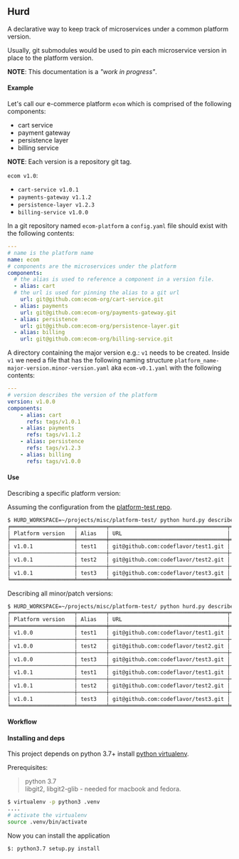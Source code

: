 Hurd
---
A declarative way to keep track of microservices under a common platform
version.

Usually, git submodules would be used to pin each microservice version in place
to the platform version.  

**NOTE**: This documentation is a _"work in progress"_.

#### Example
Let's call our e-commerce platform `ecom` which is comprised of the following
components:
- cart service
- payment gateway  
- persistence layer 
- billing service  

**NOTE**: Each version is a repository git tag.

`ecom v1.0`:
- `cart-service v1.0.1`  
- `payments-gateway v1.1.2`
- `persistence-layer v1.2.3`
- `billing-service v1.0.0`

In a git repository named `ecom-platform` a `config.yaml` file should exist
with the following contents:

```yaml
---
# name is the platform name
name: ecom 
# components are the microservices under the platform
components:
  # the alias is used to reference a component in a version file.
  - alias: cart
  # the url is used for pinning the alias to a git url
    url: git@github.com:ecom-org/cart-service.git
  - alias: payments
    url: git@github.com:ecom-org/payments-gateway.git
  - alias: persistence
    url: git@github.com:ecom-org/persistence-layer.git
  - alias: billing
    url: git@github.com:ecom-org/billing-service.git
```
A directory containing the major version e.g.: `v1` needs to be created. Inside
`v1` we need a file that has the following naming structure
`platform_name-major-version.minor-version.yaml` aka `ecom-v0.1.yaml` with the
following contents:

```yaml
---
# version describes the version of the platform
version: v1.0.0
components:
    - alias: cart
      refs: tags/v1.0.1
    - alias: payments
      refs: tags/v1.1.2
    - alias: persistence
      refs: tags/v1.2.3
    - alias: billing
      refs: tags/v1.0.0
```

#### Use

Describing a specific platform version:

Assuming the configuration from the [platform-test repo](https://github.com/codeflavor/platform-test).

```bash
$ HURD_WORKSPACE=~/projects/misc/platform-test/ python hurd.py describe -v v1.0.1
╒════════════════════╤═════════╤═════════════════════════════════════╤══════════════════╤══════════════════════════════════════════╕
│ Platform version   │ Alias   │ URL                                 │ Refs             │ Hash                                     │
╞════════════════════╪═════════╪═════════════════════════════════════╪══════════════════╪══════════════════════════════════════════╡
│ v1.0.1             │ test1   │ git@github.com:codeflavor/test1.git │ refs/tags/v1.0.1 │ 9701d9f3a555067f4a0fa5b61f9b7eafa78de9c2 │
├────────────────────┼─────────┼─────────────────────────────────────┼──────────────────┼──────────────────────────────────────────┤
│ v1.0.1             │ test2   │ git@github.com:codeflavor/test2.git │ refs/tags/v1.0.0 │ 854bf0434606da01b030e24ead572bc4196b4d3a │
├────────────────────┼─────────┼─────────────────────────────────────┼──────────────────┼──────────────────────────────────────────┤
│ v1.0.1             │ test3   │ git@github.com:codeflavor/test3.git │ refs/tags/v1.0.0 │ 5af8977d22913560b64c0c2b6001f914d097146b │
╘════════════════════╧═════════╧═════════════════════════════════════╧══════════════════╧══════════════════════════════════════════╛
```

Describing all minor/patch versions:

```bash
$ HURD_WORKSPACE=~/projects/misc/platform-test/ python hurd.py describe -v v1.0
╒════════════════════╤═════════╤═════════════════════════════════════╤══════════════════╤══════════════════════════════════════════╕
│ Platform version   │ Alias   │ URL                                 │ Refs             │ Hash                                     │
╞════════════════════╪═════════╪═════════════════════════════════════╪══════════════════╪══════════════════════════════════════════╡
│ v1.0.0             │ test1   │ git@github.com:codeflavor/test1.git │ refs/tags/v1.0.1 │ 9701d9f3a555067f4a0fa5b61f9b7eafa78de9c2 │
├────────────────────┼─────────┼─────────────────────────────────────┼──────────────────┼──────────────────────────────────────────┤
│ v1.0.0             │ test2   │ git@github.com:codeflavor/test2.git │ refs/tags/v1.0.0 │ 854bf0434606da01b030e24ead572bc4196b4d3a │
├────────────────────┼─────────┼─────────────────────────────────────┼──────────────────┼──────────────────────────────────────────┤
│ v1.0.0             │ test3   │ git@github.com:codeflavor/test3.git │ refs/tags/v1.0.0 │ 5af8977d22913560b64c0c2b6001f914d097146b │
├────────────────────┼─────────┼─────────────────────────────────────┼──────────────────┼──────────────────────────────────────────┤
│ v1.0.1             │ test1   │ git@github.com:codeflavor/test1.git │ refs/tags/v1.0.1 │ 9701d9f3a555067f4a0fa5b61f9b7eafa78de9c2 │
├────────────────────┼─────────┼─────────────────────────────────────┼──────────────────┼──────────────────────────────────────────┤
│ v1.0.1             │ test2   │ git@github.com:codeflavor/test2.git │ refs/tags/v1.0.0 │ 854bf0434606da01b030e24ead572bc4196b4d3a │
├────────────────────┼─────────┼─────────────────────────────────────┼──────────────────┼──────────────────────────────────────────┤
│ v1.0.1             │ test3   │ git@github.com:codeflavor/test3.git │ refs/tags/v1.0.0 │ 5af8977d22913560b64c0c2b6001f914d097146b │
╘════════════════════╧═════════╧═════════════════════════════════════╧══════════════════╧══════════════════════════════════════════╛

```


#### Workflow

#### Installing and deps
This project depends on python 3.7+ install
[python virtualenv](https://virtualenv.pypa.io/en/latest/).  

Prerequisites:

> python 3.7   
libgit2, libgit2-glib - needed for macbook and fedora.

```bash
$ virtualenv -p python3 .venv
....
# activate the virtualenv
source .venv/bin/activate
```

Now you can install the application

```bash
$: python3.7 setup.py install
```